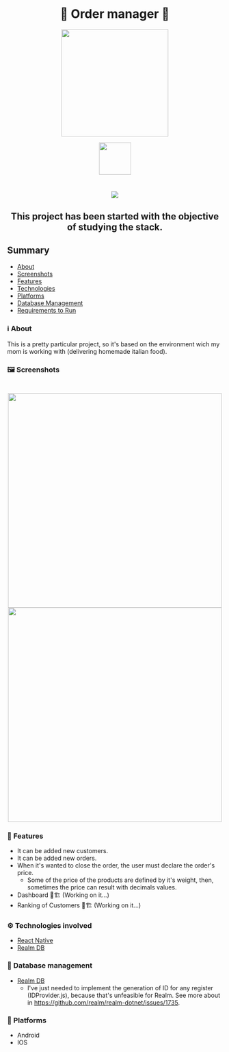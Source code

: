 <h1 align="center">🍲 Order manager 🥧</h1>
<p align="center">
    <img src="https://upload.wikimedia.org/wikipedia/commons/a/a7/React-icon.svg" width=250px />
</p>
<p align="center">
    <img src="https://cdn.worldvectorlogo.com/logos/realmio.svg" height=75px />
</p>

<h1 align="center">
 <img src="https://img.shields.io/badge/Made with-❤️-red">
</h1>

<h2 align="center">This project has been started with the objective of studying the stack.</h2>

## Summary
* [About](#ℹ%EF%B8%8F-about)
* [Screenshots](#%EF%B8%8F-screenshots)
* [Features](#-features)
* [Technologies](#%EF%B8%8F-technologies-involved)
* [Platforms](#%EF%B8%8F-platforms)
* [Database Management](#-database-management)
* [Requirements to Run](#%EF%B8%8F-requirements-to-run)

### ℹ️ About
This is a pretty particular project, so it's based on the environment wich my mom is working with (delivering homemade italian food).

### 🖼️ Screenshots
<h1 align="center">
 <img height="500" src="assets/gifs/creatingOrder.gif">
 <img height="500" src="assets/gifs/pendingOrders.gif">
</h1>

### 🥏 Features
* It can be added new customers.
* It can be added new orders.
* When it's wanted to close the order, the user must declare the order's price.
    * Some of the price of the products are defined by it's weight, then, sometimes the price can result with decimals values.
* Dashboard 🚧🏗️ (Working on it...)
* Ranking of Customers 🚧🏗️ (Working on it...)


### ⚙️ Technologies involved
* [React Native](https://reactnative.dev/)
* [Realm DB](https://realm.io/)

### 💾 Database management
* [Realm DB](https://realm.io/)
    * I've just needed to implement the generation of ID for any register (IDProvider.js), because that's unfeasible  for Realm. See more about in https://github.com/realm/realm-dotnet/issues/1735.

### 📱 Platforms
* Android
* IOS


